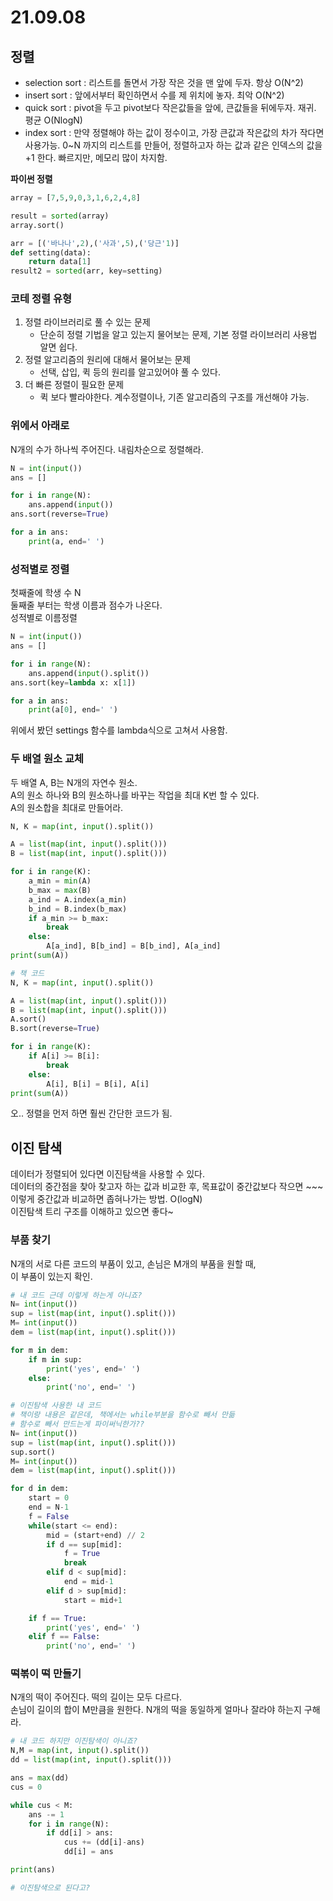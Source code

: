 # 21.09.08

## 정렬
- selection sort : 리스트를 돌면서 가장 작은 것을 맨 앞에 두자. 항상 O(N^2)  
- insert sort : 앞에서부터 확인하면서 수를 제 위치에 놓자. 최악 O(N^2)  
- quick sort : pivot을 두고 pivot보다 작은값들을 앞에, 큰값들을 뒤에두자. 재귀. 평균 O(NlogN)  
- index sort : 만약 정렬해야 하는 값이 정수이고, 가장 큰값과 작은값의 차가 작다면 사용가능. 0~N 까지의 리스트를 만들어, 정렬하고자 하는 값과 같은 인덱스의 값을 +1 한다. 빠르지만, 메모리 많이 차지함.  

**파이썬 정렬**  
```py
array = [7,5,9,0,3,1,6,2,4,8]

result = sorted(array)
array.sort()

arr = [('바나나',2),('사과',5),('당근'1)]
def setting(data):
    return data[1]
result2 = sorted(arr, key=setting)
```  

### 코테 정렬 유형
1. 정렬 라이브러리로 풀 수 있는 문제
    - 단순히 정렬 기법을 알고 있는지 물어보는 문제, 기본 정렬 라이브러리 사용법 알면 쉽다.
2. 정렬 알고리즘의 원리에 대해서 물어보는 문제
    - 선택, 삽입, 퀵 등의 원리를 알고있어야 풀 수 있다.  
3. 더 빠른 정렬이 필요한 문제
    - 퀵 보다 빨라야한다. 계수정렬이나, 기존 알고리즘의 구조를 개선해야 가능.  

### 위에서 아래로
N개의 수가 하나씩 주어진다. 내림차순으로 정렬해라.

```py
N = int(input())
ans = []

for i in range(N):
    ans.append(input())
ans.sort(reverse=True)

for a in ans:
    print(a, end=' ')
```  

### 성적별로 정렬
첫째줄에 학생 수 N  
둘째줄 부터는 학생 이름과 점수가 나온다.  
성적별로 이름정렬  

```py
N = int(input())
ans = []

for i in range(N):
    ans.append(input().split())
ans.sort(key=lambda x: x[1])

for a in ans:
    print(a[0], end=' ')
```  
위에서 봤던 settings 함수를 lambda식으로 고쳐서 사용함.  

### 두 배열 원소 교체
두 배열 A, B는 N개의 자연수 원소.  
A의 원소 하나와 B의 원소하나를 바꾸는 작업을 최대 K번 할 수 있다.  
A의 원소합을 최대로 만들어라.  

```py
N, K = map(int, input().split())

A = list(map(int, input().split()))
B = list(map(int, input().split()))

for i in range(K):
    a_min = min(A)
    b_max = max(B)
    a_ind = A.index(a_min)
    b_ind = B.index(b_max)
    if a_min >= b_max:
        break
    else:
        A[a_ind], B[b_ind] = B[b_ind], A[a_ind]
print(sum(A))
```  
```py
# 책 코드
N, K = map(int, input().split())

A = list(map(int, input().split()))
B = list(map(int, input().split()))
A.sort()
B.sort(reverse=True)

for i in range(K):
    if A[i] >= B[i]:
        break
    else:
        A[i], B[i] = B[i], A[i]
print(sum(A))
```  
오.. 정렬을 먼저 하면 훨씬 간단한 코드가 됨.  

## 이진 탐색
데이터가 정렬되어 있다면 이진탐색을 사용할 수 있다.  
데이터의 중간점을 찾아 찾고자 하는 값과 비교한 후, 목표값이 중간값보다 작으면 ~~~  
이렇게 중간값과 비교하면 좁혀나가는 방법. O(logN)  
이진탐색 트리 구조를 이해하고 있으면 좋다~  

### 부품 찾기
N개의 서로 다른 코드의 부품이 있고, 손님은 M개의 부품을 원할 때,  
이 부품이 있는지 확인.  

```py
# 내 코드 근데 이렇게 하는게 아니죠? 
N= int(input())
sup = list(map(int, input().split()))
M= int(input())
dem = list(map(int, input().split()))

for m in dem:
    if m in sup:
        print('yes', end=' ')
    else:
        print('no', end=' ')
```

```py
# 이진탐색 사용한 내 코드
# 책이랑 내용은 같은데, 책에서는 while부분을 함수로 빼서 만듦
# 함수로 빼서 만드는게 파이써닉한가??
N= int(input())
sup = list(map(int, input().split()))
sup.sort()
M= int(input())
dem = list(map(int, input().split()))

for d in dem:
    start = 0
    end = N-1
    f = False
    while(start <= end):
        mid = (start+end) // 2
        if d == sup[mid]:
            f = True
            break
        elif d < sup[mid]:
            end = mid-1
        elif d > sup[mid]:
            start = mid+1

    if f == True:
        print('yes', end=' ')
    elif f == False:
        print('no', end=' ')
```

### 떡볶이 떡 만들기
N개의 떡이 주어진다. 떡의 길이는 모두 다르다.  
손님이 길이의 합이 M만큼을 원한다. N개의 떡을 동일하게 얼마나 잘라야 하는지 구해라.  

```py
# 내 코드 하지만 이진탐색이 아니죠?
N,M = map(int, input().split())
dd = list(map(int, input().split()))

ans = max(dd)
cus = 0

while cus < M:
    ans -= 1
    for i in range(N):
        if dd[i] > ans:
            cus += (dd[i]-ans)
            dd[i] = ans    

print(ans)
```
```py
# 이진탐색으로 된다고?  
```  







